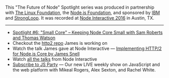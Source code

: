 This "The Future of Node" Spotlight series was produced in partnership with [The Linux Foundation](https://www.linuxfoundation.org/), the [Node.js Foundation](https://nodejs.org/en/foundation/), and sponsored by [IBM](https://www.ibm.com/) and [StrongLoop](https://strongloop.com/). It was recorded at [Node Interactive 2016](http://events.linuxfoundation.org/events/node-interactive) in Austin, TX.

---

- [Spotlight #6: "Small Core" – Keeping Node Core Small with Sam Roberts and Thomas Watson](https://changelog.com/spotlight/6)
- Checkout the [http2 repo](https://github.com/nodejs/http2) James is working on
- Watch the talk James gave at Node Interactive — [Implementing HTTP/2 for Node.js Core by James Snell](https://www.youtube.com/watch?v=7uNGKCao8gA&list=PLfMzBWSH11xYaaHMalNKqcEurBH8LstB8&index=40)
- Watch [all the talks](https://www.youtube.com/playlist?list=PLfMzBWSH11xYaaHMalNKqcEurBH8LstB8) from Node Interactive
- [Subscribe to JS Party](https://changelog.com/jsparty) — Our new LIVE weekly show on JavaScript and the web platform with Mikeal Rogers, Alex Sexton, and Rachel White.
